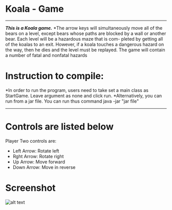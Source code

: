 # Koala - Game

---
***This is a Koala game.***
*The arrow keys will simultaneously move all of the bears on a level, except bears whose paths
are blocked by a wall or another bear. Each level will be a hazardous maze that is com- pleted
by getting all of the koalas to an exit. However, if a koala touches a dangerous hazard on the
way, then he dies and the level must be replayed. The game will contain a number of fatal and
nonfatal hazards

# Instruction to compile:
 *In order to run the program, users need to take set a main class as StartGame. Leave argument as none and click run. 
*Alternatively, you can run from a jar file. You can run thus command java -jar "jar file" 

---

# Controls are listed below
Player Two controls are: 
* Left Arrow: Rotate left
* Rght Arrow: Rotate right
* Up Arrow: Move forward
* Down Arrow: Move in reverse 

# Screenshot 


![alt text](https://github.com/makkhay/Tank-Game-/blob/master/tankGame/game/game.png
)
